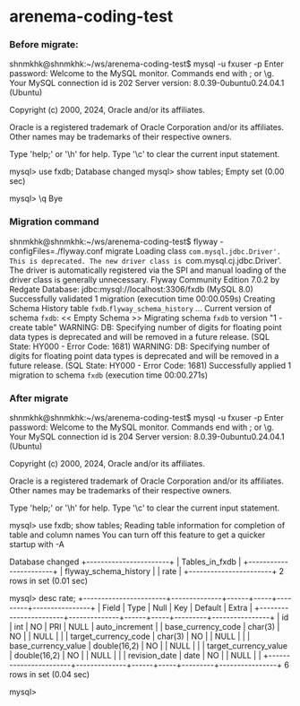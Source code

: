 # arenema-coding-test

### Before migrate:

shnmkhk@shnmkhk:~/ws/arenema-coding-test$ mysql -u fxuser -p
Enter password:
Welcome to the MySQL monitor.  Commands end with ; or \g.
Your MySQL connection id is 202
Server version: 8.0.39-0ubuntu0.24.04.1 (Ubuntu)

Copyright (c) 2000, 2024, Oracle and/or its affiliates.

Oracle is a registered trademark of Oracle Corporation and/or its
affiliates. Other names may be trademarks of their respective
owners.

Type 'help;' or '\h' for help. Type '\c' to clear the current input statement.

mysql> use fxdb;
Database changed
mysql> show tables;
Empty set (0.00 sec)

mysql> \q
Bye

### Migration command

shnmkhk@shnmkhk:~/ws/arenema-coding-test$ flyway -configFiles=./flyway.conf migrate
Loading class `com.mysql.jdbc.Driver'. This is deprecated. The new driver class is `com.mysql.cj.jdbc.Driver'. The driver is automatically registered via the SPI and manual loading of the driver class is generally unnecessary.
Flyway Community Edition 7.0.2 by Redgate
Database: jdbc:mysql://localhost:3306/fxdb (MySQL 8.0)
Successfully validated 1 migration (execution time 00:00.059s)
Creating Schema History table `fxdb`.`flyway_schema_history` ...
Current version of schema `fxdb`: << Empty Schema >>
Migrating schema `fxdb` to version "1 - create table"
WARNING: DB: Specifying number of digits for floating point data types is deprecated and will be removed in a future release. (SQL State: HY000 - Error Code: 1681)
WARNING: DB: Specifying number of digits for floating point data types is deprecated and will be removed in a future release. (SQL State: HY000 - Error Code: 1681)
Successfully applied 1 migration to schema `fxdb` (execution time 00:00.271s)


### After migrate

shnmkhk@shnmkhk:~/ws/arenema-coding-test$ mysql -u fxuser -p
Enter password:
Welcome to the MySQL monitor.  Commands end with ; or \g.
Your MySQL connection id is 204
Server version: 8.0.39-0ubuntu0.24.04.1 (Ubuntu)

Copyright (c) 2000, 2024, Oracle and/or its affiliates.

Oracle is a registered trademark of Oracle Corporation and/or its
affiliates. Other names may be trademarks of their respective
owners.

Type 'help;' or '\h' for help. Type '\c' to clear the current input statement.

mysql> use fxdb; show tables;
Reading table information for completion of table and column names
You can turn off this feature to get a quicker startup with -A

Database changed
+-----------------------+
| Tables_in_fxdb        |
+-----------------------+
| flyway_schema_history |
| rate                  |
+-----------------------+
2 rows in set (0.01 sec)

mysql> desc rate;
+-----------------------+--------------+------+-----+---------+----------------+
| Field                 | Type         | Null | Key | Default | Extra          |
+-----------------------+--------------+------+-----+---------+----------------+
| id                    | int          | NO   | PRI | NULL    | auto_increment |
| base_currency_code    | char(3)      | NO   |     | NULL    |                |
| target_currency_code  | char(3)      | NO   |     | NULL    |                |
| base_currency_value   | double(16,2) | NO   |     | NULL    |                |
| target_currency_value | double(16,2) | NO   |     | NULL    |                |
| revision_date         | date         | NO   |     | NULL    |                |
+-----------------------+--------------+------+-----+---------+----------------+
6 rows in set (0.04 sec)

mysql> 


